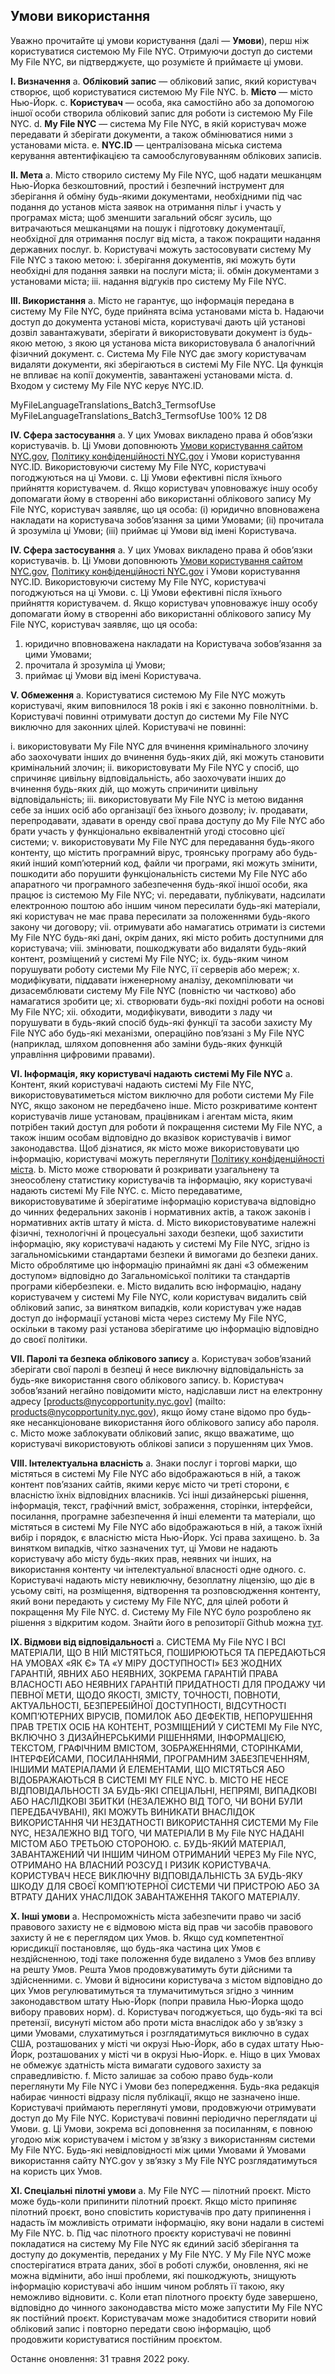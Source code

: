 ## Умови використання

Уважно прочитайте ці умови користування (далі — **Умови**), перш ніж користуватися системою My File NYC. Отримуючи доступ до системи My File NYC, ви підтверджуєте, що розумієте й приймаєте ці умови.

**I. Визначення**
a. **Обліковий запис** — обліковий запис, який користувач створює, щоб користуватися системою My File NYC.
b. **Місто** — місто Нью-Йорк.
c. **Користувач** — особа, яка самостійно або за допомогою іншої особи створила обліковий запис для роботи із системою My File NYC.
d. **My File NYC** — система My File NYC, в якій користувач може передавати й зберігати документи, а також обмінюватися ними з установами міста.
e. **NYC.ID** — централізована міська система керування автентифікацією та самообслуговуванням облікових записів.

**II. Мета**
a. Місто створило систему My File NYC, щоб надати мешканцям Нью-Йорка безкоштовний, простий і безпечний інструмент для зберігання й обміну будь-якими документами, необхідними під час подання до установ міста заявок на отримання пільг і участь у програмах міста; щоб зменшити загальний обсяг зусиль, що витрачаються мешканцями на пошук і підготовку документації, необхідної для отримання послуг від міста, а також покращити надання державних послуг.
b. Користувачі можуть застосовувати систему My File NYC з такою метою:
i. зберігання документів, які можуть бути необхідні для подання заявки на послуги міста;
ii. обмін документами з установами міста;
iii. надання відгуків про систему My File NYC.

**III. Використання**
a. Місто не гарантує, що інформація передана в систему My File NYC, буде прийнята всіма установами міста
b. Надаючи доступ до документа установі міста, користувачі дають цій установі дозвіл завантажувати, зберігати й використовувати документ із будь-якою метою, з якою ця установа міста використовувала б аналогічний фізичний документ.
c. Система My File NYC дає змогу користувачам видаляти документи, які зберігаються в системі My File NYC. Ця функція не впливає на копії документів, завантажені установами міста.
d. Входом у систему My File NYC керує NYC.ID.

MyFileLanguageTranslations_Batch3_TermsofUse
MyFileLanguageTranslations_Batch3_TermsofUse
100%
12
D8

**IV. Сфера застосування**
a. У цих Умовах викладено права й обов’язки користувачів.
b. Ці Умови доповнюють [Умови користування сайтом NYC.gov](https://www1.nyc.gov/home/terms-of-use.page), [Політику конфіденційності NYC.gov](https://www1.nyc.gov/home/privacy-policy.page) і Умови користування NYC.ID. Використовуючи систему My File NYC, користувачі погоджуються на ці Умови.
c. Ці Умови ефективні після їхнього прийняття користувачем.
d. Якщо користувач уповноважує іншу особу допомагати йому в створенні або використанні облікового запису My File NYC, користувач заявляє, що ця особа: (i) юридично вповноважена накладати на користувача зобов’язання за цими Умовами; (ii) прочитала й зрозуміла ці Умови; (iii) приймає ці Умови від імені Користувача.

**IV. Сфера застосування**
a. У цих Умовах викладено права й обов’язки користувачів.
b. Ці Умови доповнюють [Умови користування сайтом NYC.gov](https://www1.nyc.gov/home/terms-of-use.page), [Політику конфіденційності NYC.gov](https://www1.nyc.gov/home/privacy-policy.page) і Умови користування NYC.ID. Використовуючи систему My File NYC, користувачі погоджуються на ці Умови.
c. Ці Умови ефективні після їхнього прийняття користувачем.
d. Якщо користувач уповноважує іншу особу допомагати йому в створенні або використанні облікового запису My File NYC, користувач заявляє, що ця особа:

1. юридично вповноважена накладати на Користувача зобов’язання за цими Умовами;
2. прочитала й зрозуміла ці Умови;
3. приймає ці Умови від імені Користувача.

**V. Обмеження**
a. Користуватися системою My File NYC можуть користувачі, яким виповнилося 18 років і які є законно повнолітніми.
b. Користувачі повинні отримувати доступ до системи My File NYC виключно для законних цілей. Користувачі не повинні:

i. використовувати My File NYC для вчинення кримінального злочину або заохочувати інших до вчинення будь-яких дій, які можуть становити кримінальний злочин;
ii. використовувати My File NYC у спосіб, що спричиняє цивільну відповідальність, або заохочувати інших до вчинення будь-яких дій, що можуть спричинити цивільну відповідальність;
iii. використовувати My File NYC із метою видання себе за інших осіб або організації без їхнього дозволу;
iv. продавати, перепродавати, здавати в оренду свої права доступу до My File NYC або брати участь у функціонально еквівалентній угоді стосовно цієї системи;
v. використовувати My File NYC для передавання будь-якого контенту, що містить програмний вірус, троянську програму або будь-який інший комп’ютерний код, файли чи програми, які можуть змінити, пошкодити або порушити функціональність системи My File NYC або апаратного чи програмного забезпечення будь-якої іншої особи, яка працює із системою My File NYC;
vi. передавати, публікувати, надсилати електронною поштою або іншим чином пересилати будь-які матеріали, які користувач не має права пересилати за положеннями будь-якого закону чи договору;
vii. отримувати або намагатись отримати із системи My File NYC будь-які дані, окрім даних, які місто робить доступними для користувача;
viii. змінювати, пошкоджувати або видаляти будь-який контент, розміщений у системі My File NYC;
ix. будь-яким чином порушувати роботу системи My File NYC, її серверів або мереж;
x. модифікувати, піддавати інженерному аналізу, декомпілювати чи дизасемблювати систему My File NYC (повністю чи частково) або намагатися зробити це;
xi. створювати будь-які похідні роботи на основі My File NYC;
xii. обходити, модифікувати, виводити з ладу чи порушувати в будь-який спосіб будь-які функції та засоби захисту My File NYC або будь-які механізми, операційно пов’язані з My File NYC (наприклад, шляхом доповнення або заміни будь-яких функцій управління цифровими правами).

**VI. Інформація, яку користувачі надають системі My File NYC**
a. Контент, який користувачі надають системі My File NYC, використовуватиметься містом виключно для роботи системи My File NYC, якщо законом не передбачено інше. Місто розкриватиме контент користувачів лише установам, працівникам і агентам міста, яким потрібен такий доступ для роботи й покращення системи My File NYC, а також іншим особам відповідно до вказівок користувачів і вимог законодавства. Щоб дізнатися, як місто може використовувати цю інформацію, користувачі можуть переглянути [Політику конфіденційності міста](https://www1.nyc.gov/home/privacy-policy.page).
b. Місто може створювати й розкривати узагальнену та знеособлену статистику користувачів та інформацію, яку користувачі надають системі My File NYC.
c. Місто передаватиме, використовуватиме й зберігатиме інформацію користувача відповідно до чинних федеральних законів і нормативних актів, а також законів і нормативних актів штату й міста.
d. Місто використовуватиме належні фізичні, технологічні й процесуальні заходи безпеки, щоб захистити інформацію, яку користувачі надають у системі My File NYC, згідно із загальноміськими стандартами безпеки й вимогами до безпеки даних. Місто оброблятиме цю інформацію принаймні як дані «З обмеженим доступом» відповідно до Загальноміської політики та стандартів програми кібербезпеки.
e. Місто видалить всю інформацію, надану користувачем у системі My File NYC, коли користувач видалить свій обліковий запис, за винятком випадків, коли користувач уже надав доступ до інформації установі міста через систему My File NYC, оскільки в такому разі установа зберігатиме цю інформацію відповідно до своєї політики.

**VII. Паролі та безпека облікового запису**
a. Користувач зобов’язаний зберігати свої паролі в безпеці й несе виключну відповідальність за будь-яке використання свого облікового запису.
b. Користувач зобов’язаний негайно повідомити місто, надіславши лист на електронну адресу [products@nycopportunity.nyc.gov] (mailto: products@nycopportunity.nyc.gov), якщо йому стане відомо про будь-яке несанкціоноване використання його облікового запису або пароля.
c. Місто може заблокувати обліковий запис, якщо вважатиме, що користувачі використовують облікові записи з порушенням цих Умов.

**VIII. Інтелектуальна власність**
a. Знаки послуг і торгові марки, що містяться в системі My File NYC або відображаються в ній, а також контент пов’язаних сайтів, якими керує місто чи треті сторони, є власністю їхніх відповідних власників. Усі інші дизайнерські рішення, інформація, текст, графічний вміст, зображення, сторінки, інтерфейси, посилання, програмне забезпечення й інші елементи та матеріали, що містяться в системі My File NYC або відображаються в ній, а також їхній вибір і порядок, є власністю міста Нью-Йорк. Усі права захищено.
b. За винятком випадків, чітко зазначених тут, ці Умови не надають користувачу або місту будь-яких прав, неявних чи інших, на використання контенту чи інтелектуальної власності одне одного.
c. Користувачі надають місту невиключну, безоплатну ліцензію, що діє в усьому світі, на розміщення, відтворення та розповсюдження контенту, який вони передають у систему My File NYC, для цілей роботи й покращення My File NYC.
d. Систему My File NYC було розроблено як рішення з відкритим кодом. Знайти його в репозиторії Github можна [тут](https://github.com/CityOfNewYork/my-file-nyc).

**IX. Відмови від відповідальності**
a. СИСТЕМА My File NYC І ВСІ МАТЕРІАЛИ, ЩО В НІЙ МІСТЯТЬСЯ, ПОШИРЮЮТЬСЯ ТА ПЕРЕДАЮТЬСЯ НА УМОВАХ «ЯК Є» ТА «У МІРУ ДОСТУПНОСТІ» БЕЗ ЖОДНИХ ГАРАНТІЙ, ЯВНИХ АБО НЕЯВНИХ, ЗОКРЕМА ГАРАНТІЙ ПРАВА ВЛАСНОСТІ АБО НЕЯВНИХ ГАРАНТІЙ ПРИДАТНОСТІ ДЛЯ ПРОДАЖУ ЧИ ПЕВНОЇ МЕТИ, ЩОДО ЯКОСТІ, ЗМІСТУ, ТОЧНОСТІ, ПОВНОТИ, АКТУАЛЬНОСТІ, БЕЗПЕРЕБІЙНОЇ ДОСТУПНОСТІ, ВІДСУТНОСТІ КОМП’ЮТЕРНИХ ВІРУСІВ, ПОМИЛОК АБО ДЕФЕКТІВ, НЕПОРУШЕННЯ ПРАВ ТРЕТІХ ОСІБ НА КОНТЕНТ, РОЗМІЩЕНИЙ У СИСТЕМІ My File NYC, ВКЛЮЧНО З ДИЗАЙНЕРСЬКИМИ РІШЕННЯМИ, ІНФОРМАЦІЄЮ, ТЕКСТОМ, ГРАФІЧНИМ ВМІСТОМ, ЗОБРАЖЕННЯМИ, СТОРІНКАМИ, ІНТЕРФЕЙСАМИ, ПОСИЛАННЯМИ, ПРОГРАМНИМ ЗАБЕЗПЕЧЕННЯМ, ІНШИМИ МАТЕРІАЛАМИ Й ЕЛЕМЕНТАМИ, ЩО МІСТЯТЬСЯ АБО ВІДОБРАЖАЮТЬСЯ В СИСТЕМІ MY FILE NYC.
b. МІСТО НЕ НЕСЕ ВІДПОВІДАЛЬНОСТІ ЗА БУДЬ-ЯКІ СПЕЦІАЛЬНІ, НЕПРЯМІ, ВИПАДКОВІ АБО НАСЛІДКОВІ ЗБИТКИ (НЕЗАЛЕЖНО ВІД ТОГО, ЧИ ВОНИ БУЛИ ПЕРЕДБАЧУВАНІ), ЯКІ МОЖУТЬ ВИНИКАТИ ВНАСЛІДОК ВИКОРИСТАННЯ ЧИ НЕЗДАТНОСТІ ВИКОРИСТАННЯ СИСТЕМИ My File NYC, НЕЗАЛЕЖНО ВІД ТОГО, ЧИ МАТЕРІАЛИ В My File NYC НАДАНІ МІСТОМ АБО ТРЕТЬОЮ СТОРОНОЮ.
c. БУДЬ-ЯКИЙ МАТЕРІАЛ, ЗАВАНТАЖЕНИЙ ЧИ ІНШИМ ЧИНОМ ОТРИМАНИЙ ЧЕРЕЗ My File NYC, ОТРИМАНО НА ВЛАСНИЙ РОЗСУД І РИЗИК КОРИСТУВАЧА. КОРИСТУВАЧ НЕСЕ ВИКЛЮЧНУ ВІДПОВІДАЛЬНІСТЬ ЗА БУДЬ-ЯКУ ШКОДУ ДЛЯ СВОЄЇ КОМП’ЮТЕРНОЇ СИСТЕМИ ЧИ ПРИСТРОЮ АБО ЗА ВТРАТУ ДАНИХ УНАСЛІДОК ЗАВАНТАЖЕННЯ ТАКОГО МАТЕРІАЛУ.

**X. Інші умови**
a. Неспроможність міста забезпечити право чи засіб правового захисту не є відмовою міста від прав чи засобів правового захисту й не є переглядом цих Умов.
b. Якщо суд компетентної юрисдикції постановляє, що будь-яка частина цих Умов є нездійсненною, тоді таке положення буде видалено з Умов без впливу на решту Умов. Решта Умов продовжуватимуть бути дійсними та здійсненними.
c. Умови й відносини користувача з містом відповідно до цих Умов регулюватимуться та тлумачитимуться згідно з чинним законодавством штату Нью-Йорк (попри правила Нью-Йорка щодо вибору правових норм).
d. Користувач погоджується, що будь-які та всі претензії, висунуті містом або проти міста внаслідок або у зв’язку з цими Умовами, слухатимуться і розглядатимуться виключно в судах США, розташованих у місті чи окрузі Нью-Йорк, або в судах штату Нью-Йорк, розташованих у місті чи в окрузі Нью-Йорк.
e. Ніщо в цих Умовах не обмежує здатність міста вимагати судового захисту за справедливістю.
f. Місто залишає за собою право будь-коли переглянути My File NYC і Умови без попередження. Будь-яка редакція набирає чинності відразу після публікації, якщо не зазначено інше. Користувачі приймають переглянуті умови, продовжуючи отримувати доступ до My File NYC. Користувачі повинні періодично переглядати ці Умови.
g. Ці Умови, зокрема всі доповнення за посиланням, є повною угодою між користувачем і містом у зв’язку з використанням системи My File NYC. Будь-які невідповідності між цими Умовами й Умовами використання сайту NYC.gov у зв’язку з My File NYC розглядатимуться на користь цих Умов.

**XI. Спеціальні пілотні умови**
a. My File NYC — пілотний проєкт. Місто може будь-коли припинити пілотний проєкт. Якщо місто припиняє пілотний проєкт, воно сповістить користувачів про дату припинення і надасть їм можливість отримати інформацію, яку вони надали в системі My File NYC.
b. Під час пілотного проєкту користувачі не повинні покладатися на систему My File NYC як єдиний засіб зберігання та доступу до документів, переданих у My File NYC. У My File NYC може спостерігатися втрата даних, збої в роботі служби, оновлення, які не можна відмінити, або інші проблеми, які пошкоджують, знищують інформацію користувачі або іншим чином роблять її такою, яку неможливо відновити.
c. Коли етап пілотного проєкту буде завершено, відповідно до чинного законодавства місто може запустити My File NYC як постійний проєкт. Користувачам може знадобитися створити новий обліковий запис і повторно передати свою інформацію, щоб продовжити користуватися постійним проєктом.

Останнє оновлення: 31 травня 2022 року.
